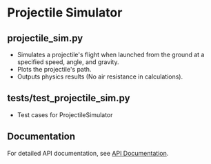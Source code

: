 # Projectile Simulator

## projectile_sim.py
* Simulates a projectile's flight when launched from the ground at a specified speed, angle, and gravity.
* Plots the projectile's path.
* Outputs physics results (No air resistance in calculations).

## tests/test_projectile_sim.py
* Test cases for ProjectileSimulator

## Documentation
For detailed API documentation, see [API Documentation](https://jim-tooker.github.io/projectilesim/docs/projectile_sim.html).
